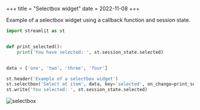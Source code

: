 +++
title = "Selectbox widget"
date = 2022-11-08
+++

Example of a selectbox widget using a callback function and session state.

```python
import streamlit as st


def print_selected():
    print('You have selected: ', st.session_state.selected)


data = ['one', 'two', 'three', 'four']

st.header('Example of a selectbox widget')
st.selectbox('Select at item', data, key='selected', on_change=print_selected)
st.write('You selected: ', st.session_state.selected)
```

<p><img src="/pythonic/img/streamlit-selectbox.png" style="max-width:100%;" alt="selectbox"></p>
